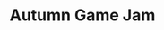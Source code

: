---
title: "Autumn Game Jam"
event-name: "Autumn Game Jam"
event-date: "2023-11-11"
event-time: "10:00 ~ 10:00 PM"
event-location: "WCH"
event-bg-img: "img/events/Autumn_Game_Jam_Premier_Flyer.png"
event-description: "
  Our very first hackathon of the year! Autumn Game Jam is a 12 hour game jam running from 10 am 
  till 10 pm on November 11th geared towards beginners and veterans alike to hone their skills 
  and make a game (doesn't have to be complete) in this short time span!
  "

---